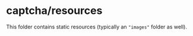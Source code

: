 # captcha/resources

This folder contains static resources (typically an `"images"` folder as well).
